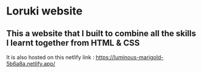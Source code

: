 # Loruki website

## This a website that I built to combine all the skills I learnt together from HTML & CSS

It is also hosted on this netlify link : https://luminous-marigold-5b6a8a.netlify.app/
